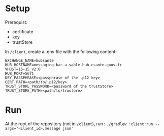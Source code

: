 # Setup

Prerequist: 
- certificate
- key
- trustStore

In `/client`, create a .env file with the following content:

```
EXCHANGE_NAME=hubsante
HUB_HOSTNAME=messaging.bac-a-sable.hub.esante.gouv.fr
VHOST=15-15_v2.0
HUB_PORT=5671
KEY_PASSPHRASE=<passphrase of the .p12 key>
CERT_PATH=<path/to/.p12/key> 
TRUST_STORE_PASSWORD=<password of the trustStore>
TRUST_STORE_PATH=<path/to/trustore>
```

# Run

At the root of the repository (not in `/client`), run :
`./gradlew :client:run --args='<client_id>.message json'`